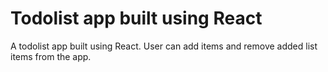 # Todolist app built using React

A todolist app built using React. User can add items and remove added list items from the app. 

